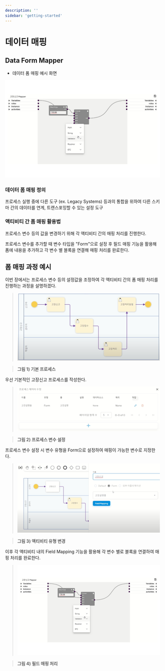 ```yaml
---
description: ''
sidebar: 'getting-started'
---
```


# 데이터 매핑

## Data Form Mapper

- 데이터 폼 매핑 예시 화면

![](../../../uengine-image/mapping.jpeg)
    
### 데이터 폼 매핑 정의
프로세스 실행 중에 다른 도구 (ex. Legacy Systems) 등과의 통합을 위하여 다른 스키마 간의 데이터를 연계, 트랜스포밍할 수 있는 설정 도구

### 액티비티 간 폼 매핑 활용법
프로세스 변수 등의 값을 변경하기 위해 각 액티비티 간의 매핑 처리를 진행한다.

프로세스 변수를 추가할 때 변수 타입을 "Form"으로 설정 후 필드 매핑 기능을 활용해 폼에 내용을 추가하고 각 변수 별 블록을 연결해 매핑 처리를 완료한다.

## 폼 매핑 과정 예시

이번 장에서는 프로세스 변수 등의 설정값을 조정하여 각 액티비티 간의 폼 매핑 처리를 진행하는 과정을 설명하겠다.

>![](../../../uengine-image/form1.png)

>**그림 1) 기본 프로세스**

우선 기본적인 고장신고 프로세스를 작성한다.

>![](../../../uengine-image/form2.png)

>**그림 2) 프로세스 변수 설정**

프로세스 변수 설정 시 변수 유형을 Form으로 설정하여 매핑이 가능한 변수로 지정한다.

>![](../../../uengine-image/form3.png)

>**그림 3) 액티비티 유형 변경**

이후 각 액티비티 내의 Field Mapping 기능을 활용해 각 변수 별로 블록을 연결하여 매핑 처리를 완료한다.

>![](../../../uengine-image/mapping.jpeg)

>**그림 4) 필드 매핑 처리**



